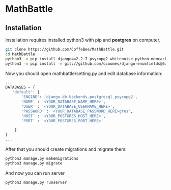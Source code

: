 # MathBattle

## Installation

Installation requires installed python3 with pip and **postgres** on computer.

```bash
git clone https://github.com/CoffeBee/MathBattle.git
cd MathBattle
python3 -m pip install django==2.2.7 psycopg2 whitenoise python-memcached Pillow django-summernote django-user-agents
python3 -m pip install -e git://github.com/qcoumes/django-enumfields@6aa094ad1b6057b740fbf855ef50cf135e460ed9#egg=django_enumfields
```

Now you should open mathbattle/setting.py and edit database information:
```python
...
DATABASES = {
   'default': {
       'ENGINE': 'django.db.backends.postgresql_psycopg2',
       'NAME' : '<YOUR_DATABASE_NAME_HERE>',
       'USER' : '<YOUR_DATABASE_USERNAME_HERE>',
       'PASSWORD' : '<YOUR_DATABASE_PASSWORD_HERE>gres',
       'HOST' : '<YOUR_POSTGRES_HOST_HERE>',
       'PORT' : '<YOUR_POSTGRES_PORT_HERE>'

    }
}
...
```

After that you should create migrations and migrate them:
```bash
python3 manage.py makemigrations
python3 manage.py migrate
```

And now you can run server
```bash
python3 manage.py runserver
```
